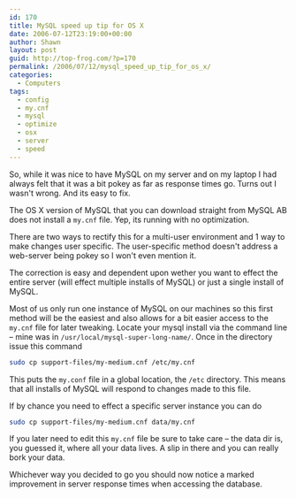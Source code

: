```yaml
---
id: 170
title: MySQL speed up tip for OS X
date: 2006-07-12T23:19:00+00:00
author: Shawn
layout: post
guid: http://top-frog.com/?p=170
permalink: /2006/07/12/mysql_speed_up_tip_for_os_x/
categories:
  - Computers
tags:
  - config
  - my.cnf
  - mysql
  - optimize
  - osx
  - server
  - speed
---
```

So, while it was nice to have MySQL on my server and on my laptop I had always felt that it was a bit pokey as far as response times go. Turns out I wasn't wrong. And its easy to fix.

<!--more-->

The OS X version of MySQL that you can download straight from MySQL AB does not install a `my.cnf` file. Yep, its running with no optimization.

There are two ways to rectify this for a multi-user environment and 1 way to make changes user specific. The user-specific method doesn't address a web-server being pokey so I won't even mention it.

The correction is easy and dependent upon wether you want to effect the entire server (will effect multiple installs of MySQL) or just a single install of MySQL.

Most of us only run one instance of MySQL on our machines so this first method will be the easiest and also allows for a bit easier access to the `my.cnf` file for later tweaking. Locate your mysql install via the command line – mine was in `/usr/local/mysql-super-long-name/`. Once in the directory issue this command

``` sh
sudo cp support-files/my-medium.cnf /etc/my.cnf
```

This puts the `my.conf` file in a global location, the `/etc` directory. This means that all installs of MySQL will respond to changes made to this file.

If by chance you need to effect a specific server instance you can do

``` sh
sudo cp support-files/my-medium.cnf data/my.cnf
```

If you later need to edit this `my.cnf` file be sure to take care – the data dir is, you guessed it, where all your data lives. A slip in there and you can really bork your data.

Whichever way you decided to go you should now notice a marked improvement in server response times when accessing the database.